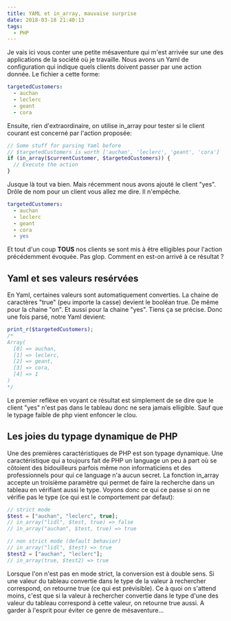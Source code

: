 ```yaml
---
title: YAML et in_array, mauvaise surprise
date: 2018-03-18 21:40:13
tags:
  - PHP
---
```


Je vais ici vous conter une petite mésaventure qui m'est arrivée sur une des applications de la société où je travaille. Nous avons un Yaml de configuration qui indique quels clients doivent passer par une action donnée. Le fichier a cette forme:
```yaml
targetedCustomers:
  - auchan
  - leclerc
  - geant
  - cora
```

Ensuite, rien d'extraordinaire, on utilise in_array pour tester si le client courant est concerné par l'action proposée:
```php
// Some stuff for parsing Yaml before
// $targetedCustomers is worth ['auchan', 'leclerc', 'geant', 'cora'] 
if (in_array($currentCustomer, $targetedCustomers)) {
  // Execute the action
}
```

Jusque là tout va bien. Mais récemment nous avons ajouté le client "yes". Drôle de nom pour un client vous allez me dire. Il n'empêche.

```yaml
targetedCustomers:
  - auchan
  - leclerc
  - geant
  - cora
  - yes
```

Et tout d'un coup **TOUS** nos clients se sont mis à être elligibles pour l'action précédemment évoquée. Pas glop. Comment en est-on arrivé à ce résultat ?

## Yaml et ses valeurs resérvées
En Yaml, certaines valeurs sont automatiquement converties. La chaine de caractères "true" (peu importe la casse) devient le booléan true. De même pour la chaine "on". Et aussi pour la chaine "yes". Tiens ça se précise. Donc une fois parsé, notre Yaml devient:
```php
print_r($targetedCustomers);
/*
Array(
  [0] => auchan,
  [1] => leclerc,
  [2] => geant,
  [3] => cora,
  [4] => 1
)
*/
```
Le premier reflèxe en voyant ce résultat est simplement de se dire que le client "yes" n'est pas dans le tableau donc ne sera jamais elligible. Sauf que le typage faible de php vient enfoncer le clou.

## Les joies du typage dynamique de PHP
Une des premières caractéristiques de PHP est son typage dynamique. Une caractéristique qui a toujours fait de PHP un language un peu à part où se côtoient des bidouilleurs parfois même non informaticiens et des professionnels pour qui ce language n'a aucun secret. La fonction in_array accepte un troisième paramètre qui permet de faire la recherche dans un tableau en vérifiant aussi le type. Voyons donc ce qui ce passe si on ne vérifie pas le type (ce qui est le comportement par defaut):
```php
// strict mode
$test = ["auchan", "leclerc", true];
// in_array("lidl", $test, true) => false
// in_array("auchan", $test, true) => true

// non strict mode (default behavior)
// in_array("lidl", $test) => true
$test2 = ["auchan", "leclerc"];
// in_array(true, $test2) => true
```
Lorsque l'on n'est pas en mode strict, la conversion est à double sens. Si une valeur du tableau convertie dans le type de la valeur à rechercher correspond, on retourne true (ce qui est prévisible). Ce à quoi on s'attend moins, c'est que si la valeur à rechercher convertie dans le type d'une des valeur du tableau correspond à cette valeur, on retourne true aussi. A garder à l'esprit pour éviter ce genre de mésaventure...